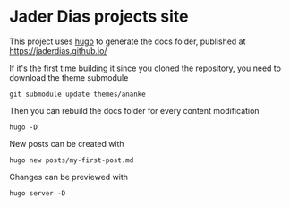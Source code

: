 Jader Dias projects site
========================

This project uses [hugo](https://gohugo.io/) to generate the docs folder, published at https://jaderdias.github.io/

If it's the first time building it since you cloned the repository, you need to download the theme submodule

```
git submodule update themes/ananke
```

Then you can rebuild the docs folder for every content modification

```
hugo -D
```

New posts can be created with

```
hugo new posts/my-first-post.md
```

Changes can be previewed with

```
hugo server -D
```
